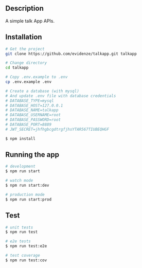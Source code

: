 ## Description

A simple talk App APIs.

## Installation

```bash
# Get the project
git clone https://github.com/evidenze/talkapp.git talkapp

# Change directory
cd talkapp

# Copy .env.example to .env
cp .env.example .env

# Create a database (with mysql)
# And update .env file with database credentials
# DATABASE_TYPE=mysql
# DATABASE_HOST=127.0.0.1
# DATABASE_NAME=talkapp
# DATABASE_USERNAME=root
# DATABASE_PASSWORD=root
# DATABASE_PORT=8889
# JWT_SECRET=jhfhgbcgdtrgfjhsYTAR567TIUBEQHGF
```


```bash
$ npm install
```

## Running the app

```bash
# development
$ npm run start

# watch mode
$ npm run start:dev

# production mode
$ npm run start:prod
```

## Test

```bash
# unit tests
$ npm run test

# e2e tests
$ npm run test:e2e

# test coverage
$ npm run test:cov
```
